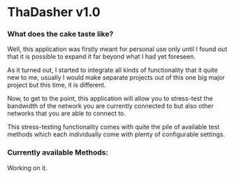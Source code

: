 # ThaDasher v1.0
### What does the cake taste like?

Well, this application was firstly meant for personal use only until I found out that it is possible to expand it far beyond what I had yet foreseen.

As it turned out, I started to integrate all kinds of functionality that it quite new to me, usually I would make separate projects out of this one big major project but this time, it is different.

Now, to get to the point, this application will allow you to stress-test the bandwidth of the network you are currently connected to but also other networks that you are able to connect to.

This stress-testing functionality comes with quite the pile of available test methods which each individually come with plenty of configurable settings.

### Currently available Methods:
Working on it.